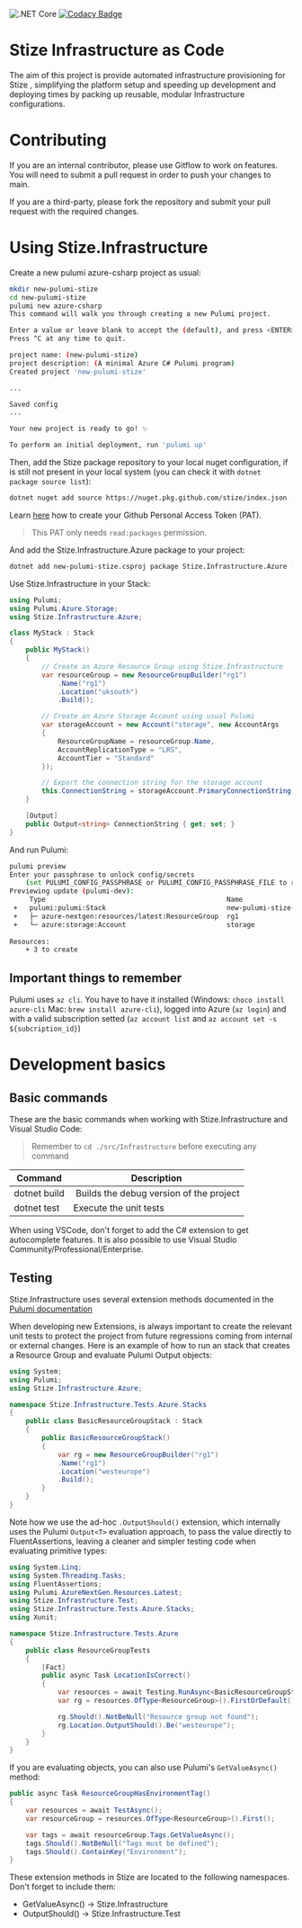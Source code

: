 ![.NET Core](https://github.com/stize/infrastructure/workflows/.NET%20Core/badge.svg) [![Codacy Badge](https://app.codacy.com/project/badge/Grade/6bb45cd6dbe8403e8d37f379ef11893a)](https://www.codacy.com/gh/stize/infrastructure/dashboard?utm_source=github.com&amp;utm_medium=referral&amp;utm_content=stize/infrastructure&amp;utm_campaign=Badge_Grade)

# Stize Infrastructure as Code

The aim of this project is provide automated infrastructure provisioning for Stize , simplifying the platform setup and speeding up development and deploying times by packing up reusable, modular Infrastructure configurations.

# Contributing

If you are an internal contributor, please use Gitflow to work on features. You will need to submit a pull request in order to push your changes to main.

If you are a third-party, please fork the repository and submit your pull request with the required changes.

# Using Stize.Infrastructure

Create a new pulumi azure-csharp project as usual:

```bash
mkdir new-pulumi-stize
cd new-pulumi-stize
pulumi new azure-csharp
This command will walk you through creating a new Pulumi project.

Enter a value or leave blank to accept the (default), and press <ENTER>.
Press ^C at any time to quit.

project name: (new-pulumi-stize) 
project description: (A minimal Azure C# Pulumi program) 
Created project 'new-pulumi-stize'

...

Saved config
...

Your new project is ready to go! ✨

To perform an initial deployment, run 'pulumi up'
```

Then, add the Stize package repository to your local nuget configuration, if is still not present in your local system (you can check it with `dotnet package source list`):

```bash    
dotnet nuget add source https://nuget.pkg.github.com/stize/index.json --name stize --username ${GITHUB_USER} --password ${GITHUB_PAT} --store-password-in-clear-text
```

Learn [here](https://docs.github.com/en/github/authenticating-to-github/creating-a-personal-access-token) how to create your Github Personal Access Token (PAT). 

> This PAT only needs `read:packages` permission.

And add the Stize.Infrastructure.Azure package to your project:

```bash
dotnet add new-pulumi-stize.csproj package Stize.Infrastructure.Azure --prerelease
```

Use Stize.Infrastructure in your Stack:

```csharp
using Pulumi;
using Pulumi.Azure.Storage;
using Stize.Infrastructure.Azure;

class MyStack : Stack
{
    public MyStack()
    {        
        // Create an Azure Resource Group using Stize.Infrastructure
        var resourceGroup = new ResourceGroupBuilder("rg1")
            .Name("rg1")
            .Location("uksouth")
            .Build();

        // Create an Azure Storage Account using usual Pulumi 
        var storageAccount = new Account("storage", new AccountArgs
        {
            ResourceGroupName = resourceGroup.Name,
            AccountReplicationType = "LRS",
            AccountTier = "Standard"
        });

        // Export the connection string for the storage account
        this.ConnectionString = storageAccount.PrimaryConnectionString;
    }

    [Output]
    public Output<string> ConnectionString { get; set; }
}
```

And run Pulumi:

```bash
pulumi preview
Enter your passphrase to unlock config/secrets
    (set PULUMI_CONFIG_PASSPHRASE or PULUMI_CONFIG_PASSPHRASE_FILE to remember): 
Previewing update (pulumi-dev):
     Type                                             Name                         Plan       
 +   pulumi:pulumi:Stack                              new-pulumi-stize-pulumi-dev  create     
 +   ├─ azure-nextgen:resources/latest:ResourceGroup  rg1                          create     
 +   └─ azure:storage:Account                         storage                      create     
 
Resources:
    + 3 to create
```

## Important things to remember

Pulumi uses `az cli`. You have to have it installed (Windows: `choco install azure-cli` Mac: `brew install azure-cli`), logged into Azure (`az login`) and with a valid subscription setted (`az account list` and `az account set -s ${subcription_id}`)

# Development basics

## Basic commands

These are the basic commands when working with Stize.Infrastructure and Visual Studio Code:

> Remember to `cd ./src/Infrastructure` before executing any command

| Command      | Description                             |
| ------------ | --------------------------------------- |
| dotnet build | Builds the debug version of the project |
| dotnet test  | Execute the unit tests                  |

When using VSCode, don't forget to add the C# extension to get autocomplete features. It is also possible to use Visual Studio Community/Professional/Enterprise.

## Testing

Stize.Infrastructure uses several extension methods documented in the [Pulumi documentation](https://www.pulumi.com/blog/unit-testing-cloud-deployments-with-dotnet/)

When developing new Extensions, is always important to create the relevant unit tests to protect the project from future regressions coming from internal or external changes. Here is an example of how to run an stack that creates a Resource Group and evaluate Pulumi Output<T> objects:

```cs
using System;
using Pulumi;
using Stize.Infrastructure.Azure;

namespace Stize.Infrastructure.Tests.Azure.Stacks
{
    public class BasicResourceGroupStack : Stack
    {
        public BasicResourceGroupStack()
        {
            var rg = new ResourceGroupBuilder("rg1")
            .Name("rg1")
            .Location("westeurope")
            .Build();
        }
    }
}
```

Note how we use the ad-hoc ```.OutputShould()``` extension, which internally uses the Pulumi ```Output<T>``` evaluation approach, to pass the value directly to FluentAssertions, leaving a cleaner and simpler testing code when evaluating primitive types:

```cs
using System.Linq;
using System.Threading.Tasks;
using FluentAssertions;
using Pulumi.AzureNextGen.Resources.Latest;
using Stize.Infrastructure.Test;
using Stize.Infrastructure.Tests.Azure.Stacks;
using Xunit;

namespace Stize.Infrastructure.Tests.Azure
{
    public class ResourceGroupTests
    {    
        [Fact]
        public async Task LocationIsCorrect()
        {        
            var resources = await Testing.RunAsync<BasicResourceGroupStack>();
            var rg = resources.OfType<ResourceGroup>().FirstOrDefault();

            rg.Should().NotBeNull("Resource group not found");
            rg.Location.OutputShould().Be("westeurope");
        }  
    }
}
```

If you are evaluating objects, you can also use Pulumi's ```GetValueAsync()``` method:

```cs
public async Task ResourceGroupHasEnvironmentTag()
{
    var resources = await TestAsync();
    var resourceGroup = resources.OfType<ResourceGroup>().First();

    var tags = await resourceGroup.Tags.GetValueAsync();
    tags.Should().NotBeNull("Tags must be defined");
    tags.Should().ContainKey("Environment");
}
```

These extension methods in Stize are located to the following namespaces. Don't forget to include them:

* GetValueAsync() -> Stize.Infrastructure
* OutputShould() -> Stize.Infrastructure.Test
